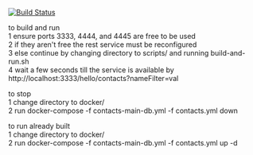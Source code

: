 [![Build Status](https://travis-ci.org/MaksimKandyba/contacts.svg?branch=master)](https://travis-ci.org/MaksimKandyba/contacts)

to build and run\
1 ensure ports 3333, 4444, and 4445 are free to be used\
2 if they aren't free the rest service must be reconfigured\
3 else continue by changing directory to scripts/ and running build-and-run.sh\
4 wait a few seconds till the service is available by http://localhost:3333/hello/contacts?nameFilter=val

to stop\
1 change directory to docker/\
2 run docker-compose -f contacts-main-db.yml -f contacts.yml down

to run already built\
1 change directory to docker/\
2 run docker-compose -f contacts-main-db.yml -f contacts.yml up -d